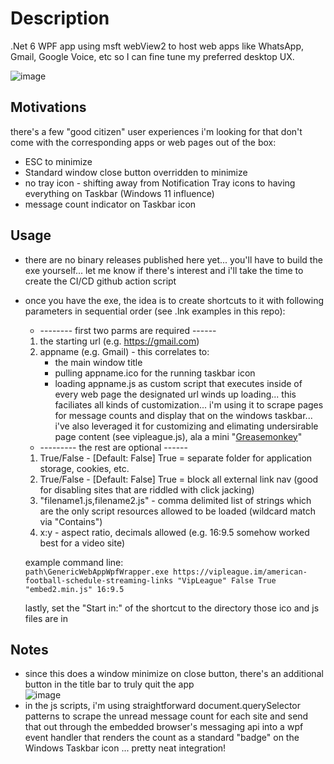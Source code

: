 # Description
.Net 6 WPF app using msft webView2 to host web apps like WhatsApp, Gmail, Google Voice, etc so I can fine tune my preferred desktop UX.

![image](https://user-images.githubusercontent.com/6301228/164066607-777a8b53-3c32-4214-b294-fb62047a2195.png)


## Motivations
there's a few "good citizen" user experiences i'm looking for that don't come with the corresponding apps or web pages out of the box:
- ESC to minimize
- Standard window close button overridden to minimize
- no tray icon - shifting away from Notification Tray icons to having everything on Taskbar (Windows 11 influence)
- message count indicator on Taskbar icon

## Usage
- there are no binary releases published here yet... you'll have to build the exe yourself... let me know if there's interest and i'll take the time to create the CI/CD github action script
- once you have the exe, the idea is to create shortcuts to it with following parameters in sequential order (see .lnk examples in this repo):
  - -------- first two parms are required ------
  1. the starting url (e.g. https://gmail.com)
  1. appname (e.g. Gmail) - this correlates to:
     - the main window title
     - pulling appname.ico for the running taskbar icon
     - loading appname.js as custom script that executes inside of every web page the designated url winds up loading... this faciliates all kinds of customization... i'm using it to scrape pages for message counts and display that on the windows taskbar... i've also leveraged it for customizing and elimating undersirable page content (see vipleague.js), ala a mini "[Greasemonkey](https://en.wikipedia.org/wiki/Greasemonkey)" <br/>
  - --------- the rest are optional ------
  1. True/False - [Default: False] True = separate folder for application storage, cookies, etc.
  1. True/False - [Default: False] True = block all external link nav (good for disabling sites that are riddled with click jacking)
  1. "filename1.js,filename2.js" - comma delimited list of strings which are the only script resources allowed to be loaded (wildcard match via "Contains")
  1. x:y - aspect ratio, decimals allowed (e.g. 16:9.5 somehow worked best for a video site)
 
  example command line:<br/>
  `path\GenericWebAppWpfWrapper.exe https://vipleague.im/american-football-schedule-streaming-links "VipLeague" False True "embed2.min.js" 16:9.5`
 
  lastly, set the "Start in:" of the shortcut to the directory those ico and js files are in

## Notes
- since this does a window minimize on close button, there's an additional button in the title bar to truly quit the app<br/>
  ![image](https://user-images.githubusercontent.com/6301228/137362283-e9df8bf1-38df-40f5-8f42-efcdce31a9fa.png)
- in the js scripts, i'm using straightforward document.querySelector patterns to scrape the unread message count for each site and send that out through the embedded browser's messaging api into a wpf event handler that renders the count as a standard "badge" on the Windows Taskbar icon ... pretty neat integration!
